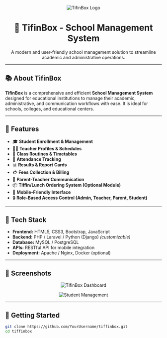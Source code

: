 <p align="center">
  <img src="https://img.icons8.com/color/96/school-building.png" alt="TifinBox Logo"/>
</p>

<h1 align="center">🏫 TifinBox - School Management System</h1>

<p align="center">
  A modern and user-friendly school management solution to streamline academic and administrative operations.
</p>

---

## 📚 About TifinBox

**TifinBox** is a comprehensive and efficient **School Management System** designed for educational institutions to manage their academic, administrative, and communication workflows with ease. It is ideal for schools, colleges, and educational centers.

---

## 🔑 Features

- 🎓 **Student Enrollment & Management**
- 👨‍🏫 **Teacher Profiles & Schedules**
- 📅 **Class Routines & Timetables**
- 📝 **Attendance Tracking**
- 📊 **Results & Report Cards**
- 💳 **Fees Collection & Billing**
- 💬 **Parent-Teacher Communication**
- 📦 **Tiffin/Lunch Ordering System (Optional Module)**
- 📱 **Mobile-Friendly Interface**
- 🔒 **Role-Based Access Control (Admin, Teacher, Parent, Student)**

---

## 🧰 Tech Stack

- **Frontend:** HTML5, CSS3, Bootstrap, JavaScript
- **Backend:** PHP / Laravel / Python (Django) *(customizable)*
- **Database:** MySQL / PostgreSQL
- **APIs:** RESTful API for mobile integration
- **Deployment:** Apache / Nginx, Docker (optional)

---

## 📸 Screenshots

<p align="center">
  <img src="https://via.placeholder.com/800x400.png?text=TifinBox+Dashboard+Screenshot" alt="TifinBox Dashboard" />
</p>

<p align="center">
  <img src="https://via.placeholder.com/800x400.png?text=Student+Management+Module" alt="Student Management" />
</p>

---

## 🚀 Getting Started

```bash
git clone https://github.com/YourUsername/tiffinbox.git
cd tiffinbox
